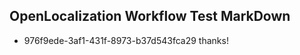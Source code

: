 ## OpenLocalization Workflow Test MarkDown
* 976f9ede-3af1-431f-8973-b37d543fca29 
thanks!<!--HONumber=Mar16_HO4-->
